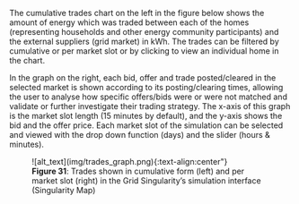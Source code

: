 The cumulative trades chart on the left in the figure below shows the amount of energy which was traded between each of the homes (representing households and other energy community participants) and the external suppliers (grid market) in kWh. The trades can be filtered by cumulative or per market slot or by clicking to view an individual home in the chart.

In the graph on the right, each bid, offer and trade posted/cleared in the selected market is shown according to its posting/clearing times, allowing the user to analyse how specific offers/bids were or were not matched and validate or further investigate their trading strategy. The x-axis of this graph is the market slot length (15 minutes by default), and the y-axis shows the bid and the offer price. Each market slot of the simulation can be selected and viewed with the drop down function (days) and the slider (hours & minutes).

<figure markdown>
  ![alt_text](img/trades_graph.png){:text-align:center"}
  <figcaption><b>Figure 31</b>: Trades shown in cumulative form (left) and per market slot (right) in the Grid Singularity’s simulation interface (Singularity Map)
</figcaption>
</figure>
